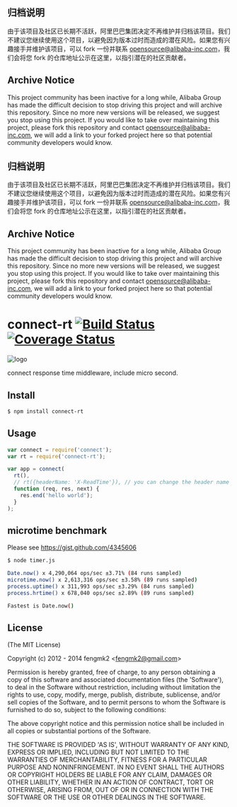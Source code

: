 ## 归档说明
 由于该项目及社区已长期不活跃，阿里巴巴集团决定不再维护并归档该项目。我们不建议您继续使用这个项目，以避免因为版本过时而造成的潜在风险。如果您有兴趣接手并维护该项目，可以 fork 一份并联系 opensource@alibaba-inc.com，我们会将您 fork 的仓库地址公示在这里，以指引潜在的社区贡献者。

## Archive Notice
This project community has been inactive for a long while, Alibaba Group has made the difficult decision to stop driving this project and will archive this repository. Since no more new versions will be released, we suggest you stop using this project. If you would like to take over maintaining this project, please fork this repository and contact opensource@alibaba-inc.com, we will add a link to your forked project here so that potential community developers would know. 


## 归档说明
 由于该项目及社区已长期不活跃，阿里巴巴集团决定不再维护并归档该项目。我们不建议您继续使用这个项目，以避免因为版本过时而造成的潜在风险。如果您有兴趣接手并维护该项目，可以 fork 一份并联系 opensource@alibaba-inc.com，我们会将您 fork 的仓库地址公示在这里，以指引潜在的社区贡献者。

## Archive Notice
This project community has been inactive for a long while, Alibaba Group has made the difficult decision to stop driving this project and will archive this repository. Since no more new versions will be released, we suggest you stop using this project. If you would like to take over maintaining this project, please fork this repository and contact opensource@alibaba-inc.com, we will add a link to your forked project here so that potential community developers would know. 


connect-rt [![Build Status](https://secure.travis-ci.org/fengmk2/connect-rt.png)](http://travis-ci.org/fengmk2/connect-rt) [![Coverage Status](https://coveralls.io/repos/fengmk2/connect-rt/badge.png)](https://coveralls.io/r/fengmk2/connect-rt)
=======

![logo](https://raw.github.com/fengmk2/connect-rt/master/logo.png)

connect response time middleware, include micro second.

## Install

```bash
$ npm install connect-rt
```

## Usage

```js
var connect = require('connect');
var rt = require('connect-rt');

var app = connect(
  rt(),
  // rt({headerName: 'X-ReadTime'}), // you can change the header name
  function (req, res, next) {
    res.end('hello world');
  }
);
```

## microtime benchmark

Please see https://gist.github.com/4345606

```bash
$ node timer.js

Date.now() x 4,290,064 ops/sec ±3.71% (84 runs sampled)
microtime.now() x 2,613,316 ops/sec ±3.58% (89 runs sampled)
process.uptime() x 311,993 ops/sec ±3.29% (84 runs sampled)
process.hrtime() x 678,040 ops/sec ±2.89% (89 runs sampled)

Fastest is Date.now()
```

## License

(The MIT License)

Copyright (c) 2012 - 2014 fengmk2 &lt;fengmk2@gmail.com&gt;

Permission is hereby granted, free of charge, to any person obtaining
a copy of this software and associated documentation files (the
'Software'), to deal in the Software without restriction, including
without limitation the rights to use, copy, modify, merge, publish,
distribute, sublicense, and/or sell copies of the Software, and to
permit persons to whom the Software is furnished to do so, subject to
the following conditions:

The above copyright notice and this permission notice shall be
included in all copies or substantial portions of the Software.

THE SOFTWARE IS PROVIDED 'AS IS', WITHOUT WARRANTY OF ANY KIND,
EXPRESS OR IMPLIED, INCLUDING BUT NOT LIMITED TO THE WARRANTIES OF
MERCHANTABILITY, FITNESS FOR A PARTICULAR PURPOSE AND NONINFRINGEMENT.
IN NO EVENT SHALL THE AUTHORS OR COPYRIGHT HOLDERS BE LIABLE FOR ANY
CLAIM, DAMAGES OR OTHER LIABILITY, WHETHER IN AN ACTION OF CONTRACT,
TORT OR OTHERWISE, ARISING FROM, OUT OF OR IN CONNECTION WITH THE
SOFTWARE OR THE USE OR OTHER DEALINGS IN THE SOFTWARE.
